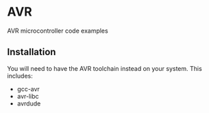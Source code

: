 # AVR
AVR microcontroller code examples

Installation
------------
You will need to have the AVR toolchain instead on your system. This includes:
* gcc-avr
* avr-libc
* avrdude
